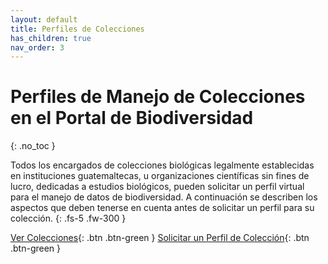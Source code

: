 ```yaml
---
layout: default
title: Perfiles de Colecciones
has_children: true
nav_order: 3
---
```



# Perfiles de Manejo de Colecciones en el Portal de Biodiversidad
{: .no_toc }

Todos los encargados de colecciones biológicas legalmente establecidas en instituciones guatemaltecas, u organizaciones científicas sin fines de lucro, dedicadas a estudios biológicos, pueden solicitar un perfil virtual para el manejo de datos de biodiversidad. A continuación se describen los aspectos que deben tenerse en cuenta antes de solicitar un perfil para su colección.
{: .fs-5 .fw-300 }

[Ver Colecciones](https://biodiversidad.gt/portal/collections/index.php){: .btn .btn-green } 
[Solicitar un Perfil de Colección](https://guatemalaportal.github.io/docs/colecciones/solicitud/){: .btn .btn-green } 
